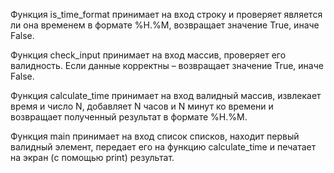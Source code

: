 Функция is_time_format принимает на вход строку и проверяет является ли она временем в формате %H.%M, возвращает значение True, иначе False.

Функция check_input принимает на вход массив, проверяет его валидность. Если данные корректны – возвращает значение True, иначе False.

Функция calculate_time принимает на вход валидный массив, извлекает время и число N, добавляет N часов и N минут ко времени и возвращает полученный результат в формате %H.%M.

Функция main принимает на вход список списков, находит первый валидный элемент, передает его на функцию calculate_time и печатает на экран (c помощью print) результат.
